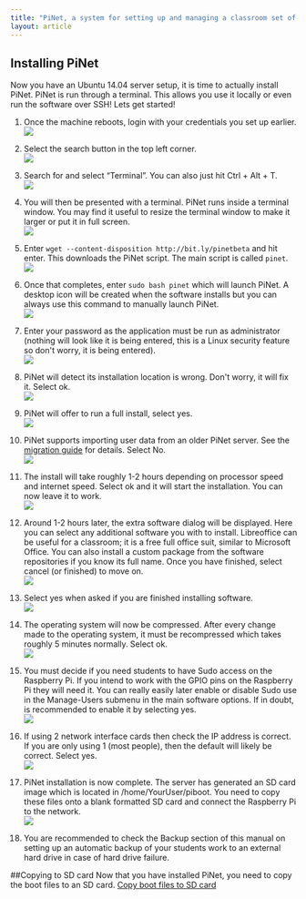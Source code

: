 ```yaml
---
title: "PiNet, a system for setting up and managing a classroom set of Raspberry Pis."
layout: article
---
```


Installing PiNet
---------------------
Now you have an Ubuntu 14.04 server setup, it is time to actually install PiNet. PiNet is run through a terminal.
This allows you use it locally or even run the software over SSH!
Lets get started!

1.  Once the machine reboots, login with your credentials you set up
    earlier.   
    ![](/assets/images/image11.jpeg)

2.  Select the search button in the top left corner.   
    ![](/assets/images/install-ltsp-3.jpeg)

3.  Search for and select “Terminal”. You can also just hit Ctrl + Alt +
    T.   
    ![](/assets/images/install-ltsp-4.jpeg)

4.  You will then be presented with a terminal. PiNet runs inside a
    terminal window. You may find it useful to resize the terminal
    window to make it larger or put it in full screen.   
    ![](/assets/images/install-ltsp-5.jpeg)

5.  Enter ```wget --content-disposition http://bit.ly/pinetbeta```
    and hit enter. This downloads the PiNet script. The main script is called ```pinet```.    
    ![](/assets/images/install-ltsp-7.jpeg)

6.  Once that completes, enter ```sudo bash pinet``` which will launch
    PiNet. A desktop icon will be created when the software installs but 
    you can always use this command to manually launch PiNet.   
    ![](/assets/images/install-ltsp-9.jpeg)

7.  Enter your password as the application must be run as administrator 
    (nothing will look like it is being entered, this is a Linux security feature so don't worry, it is being entered).   
    ![](/assets/images/install-ltsp-10.jpeg)   
       
8.  PiNet will detect its installation location is wrong. Don't worry, 
    it will fix it. Select ok.  
    ![](/assets/images/install-ltsp-11.jpeg)   
    
9.  PiNet will offer to run a full install, select yes.  
    ![](/assets/images/install-ltsp-12.jpeg)   
    
10. PiNet supports importing user data from an older PiNet server. 
    See the [migration guide](../manage-users/migration.html) for details. Select No.   
    ![](/assets/images/install-ltsp-14.jpeg)   

9.  The install will take roughly 1-2 hours depending on processor speed
    and internet speed. Select ok and it will start the installation.
    You can now leave it to work.   
    ![](/assets/images/install-ltsp-15.jpeg)

10. Around 1-2 hours later, the extra software dialog will be displayed.
    Here you can select any additional software you with to install.
    Libreoffice can be useful for a classroom; it is a free full office
    suit, similar to Microsoft Office. You can also install a custom
    package from the software repositories if you know its full name.
    Once you have finished, select cancel (or finished) to move on.   
    ![](/assets/images/image20.jpeg)

11. Select yes when asked if you are finished installing software.   
    ![](/assets/images/image21.jpeg)

12. The operating system will now be compressed. After every change made
    to the operating system, it must be recompressed which takes roughly
    5 minutes normally. Select ok.   
    ![](/assets/images/image22.jpeg)
  
14. You must decide if you need students to have Sudo access on
    the Raspberry Pi. If you intend to work with the GPIO pins on the
    Raspberry Pi they will need it. You can really easily later enable
    or disable Sudo use in the Manage-Users submenu in the main software
    options. If in doubt, is recommended to enable it by selecting yes.   
    ![](/assets/images/image24.jpeg)   

13. If using 2 network interface cards then check the IP address is
    correct. If you are only using 1 (most people), then the default
    will likely be correct. Select yes.   
    ![](/assets/images/image23.jpeg)   

15. PiNet installation is now complete. The server has generated an
    SD card image which is located in /home/YourUser/piboot.
    You need to copy these files onto a blank formatted SD card and
    connect the Raspberry Pi to the network.   
    ![](/assets/images/image25.jpeg)

16. You are recommended to check the Backup section of this manual on
    setting up an automatic backup of your students work to an external
    hard drive in case of hard drive failure.   

##Copying to SD card
Now that you have installed PiNet, you need to copy the boot files to an SD card.
[Copy boot files to SD card](sd-card-copy.html)
